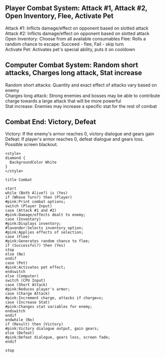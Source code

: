 ## Player Combat System: Attack #1, Attack #2, Open Inventory, Flee, Activate Pet
Attack #1: Inflicts damage/effect on opponent based on slotted attack  
Attack #2: Inflicts damage/effect on opponent based on slotted attack  
Open Inventory: Choose from all available consumables
Flee: Rolls a random chance to escape: Succeed - flee, Fail - skip turn  
Activate Pet: Activates pet's special ability, puts it on cooldown  
## Computer Combat System: Random short attacks, Charges long attack, Stat increase
Random short attacks: Quantity and exact effect of attacks vary based on enemy  
Charges long attack: Strong enemies and bosses may be able to contribute charge towards a large attack that will be more powerful  
Stat increase: Enemies may increase a specific stat for the rest of combat  
## Combat End: Victory, Defeat  
Victory: If the enemy's armor reaches 0, victory dialogue and gears gain  
Defeat: If player's armor reaches 0, defeat dialogue and gears loss. Possible screen blackout.  

```plantuml
<style>
diamond {
  BackgroundColor White
}
</style>

title Combat

start
while (Both Alive?) is (Yes)
if (Whose Turn?) then (Player)
#pink:Print combat options;
switch (Player Input)
case (Attack #1 and #2)
#pink:Damage/effects dealt to enemy;
case (Inventory)
#pink:Displays inventory;
#lavender:Selects inventory option;
#pink:Applies effects of selection;
case (Flee)
#pink:Generates random chance to flee;
if (Successful?) then (Yes)
stop
else (No)
endif
case (Pet)
#pink:Activates pet effect;
endswitch
else (Computer)
switch (CPU Input)
case (Short Attack)
#pink:Reduces player's armor;
case (Charge Attack)
#pink:Increment charge, attacks if charge=x;
case (Increase Stat)
#pink:Changes stat variables for enemy;
endswitch
endif
endwhile (No)
if (Result) then (Victory)
#pink:Victory dialogue output, gain gears;
else (Defeat)
#pink:Defeat dialogue, gears loss, screen fade;
endif

stop
```
